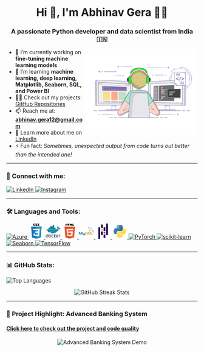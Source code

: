 <h1 align="center">Hi 👋, I'm Abhinav Gera 🧛‍♂️</h1>
<h3 align="center">A passionate Python developer and data scientist from India 🇮🇳</h3>

<img align="right" alt="Coding" width="300" src="https://raw.githubusercontent.com/devSouvik/devSouvik/master/gif3.gif" />

- 🔭 I’m currently working on **fine-tuning machine learning models**
- 🌱 I’m learning **machine learning, deep learning, Matplotlib, Seaborn, SQL, and Power BI**
- 👨‍💻 Check out my projects: [GitHub Repositories](https://github.com/abhinav-gera12?tab=repositories)
- 📫 Reach me at: **abhinav.gera12@gmail.com**
- 📄 Learn more about me on [LinkedIn](https://www.linkedin.com/in/abhinav-gera12/)
- ⚡ Fun fact: *Sometimes, unexpected output from code turns out better than the intended one!*

---

### 🤝 Connect with me:

<p align="left">
  <a href="https://www.linkedin.com/in/abhinav-gera12/" target="_blank">
    <img src="https://raw.githubusercontent.com/rahuldkjain/github-profile-readme-generator/master/src/images/icons/Social/linked-in-alt.svg" alt="LinkedIn" height="30" width="40" />
  </a>
  <a href="https://www.instagram.com/abhinav_gera12o9/" target="_blank">
    <img src="https://raw.githubusercontent.com/rahuldkjain/github-profile-readme-generator/master/src/images/icons/Social/instagram.svg" alt="Instagram" height="30" width="40" />
  </a>
</p>

---

### 🛠️ Languages and Tools:

<p align="left">
  <a href="https://azure.microsoft.com/en-in/" target="_blank">
    <img src="https://www.vectorlogo.zone/logos/microsoft_azure/microsoft_azure-icon.svg" alt="Azure" width="40" height="40"/>
  </a>
  <a href="https://www.w3schools.com/css/" target="_blank">
    <img src="https://raw.githubusercontent.com/devicons/devicon/master/icons/css3/css3-original-wordmark.svg" alt="CSS3" width="40" height="40"/>
  </a>
  <a href="https://www.docker.com/" target="_blank">
    <img src="https://raw.githubusercontent.com/devicons/devicon/master/icons/docker/docker-original-wordmark.svg" alt="Docker" width="40" height="40"/>
  </a>
  <a href="https://www.w3.org/html/" target="_blank">
    <img src="https://raw.githubusercontent.com/devicons/devicon/master/icons/html5/html5-original-wordmark.svg" alt="HTML5" width="40" height="40"/>
  </a>
  <a href="https://www.mysql.com/" target="_blank">
    <img src="https://raw.githubusercontent.com/devicons/devicon/master/icons/mysql/mysql-original-wordmark.svg" alt="MySQL" width="40" height="40"/>
  </a>
  <a href="https://pandas.pydata.org/" target="_blank">
    <img src="https://raw.githubusercontent.com/devicons/devicon/2ae2a900d2f041da66e950e4d48052658d850630/icons/pandas/pandas-original.svg" alt="Pandas" width="40" height="40"/>
  </a>
  <a href="https://www.python.org/" target="_blank">
    <img src="https://raw.githubusercontent.com/devicons/devicon/master/icons/python/python-original.svg" alt="Python" width="40" height="40"/>
  </a>
  <a href="https://pytorch.org/" target="_blank">
    <img src="https://www.vectorlogo.zone/logos/pytorch/pytorch-icon.svg" alt="PyTorch" width="40" height="40"/>
  </a>
  <a href="https://scikit-learn.org/" target="_blank">
    <img src="https://upload.wikimedia.org/wikipedia/commons/0/05/Scikit_learn_logo_small.svg" alt="scikit-learn" width="40" height="40"/>
  </a>
  <a href="https://seaborn.pydata.org/" target="_blank">
    <img src="https://seaborn.pydata.org/_images/logo-mark-lightbg.svg" alt="Seaborn" width="40" height="40"/>
  </a>
  <a href="https://www.tensorflow.org/" target="_blank">
    <img src="https://www.vectorlogo.zone/logos/tensorflow/tensorflow-icon.svg" alt="TensorFlow" width="40" height="40"/>
  </a>
</p>

---

### 📊 GitHub Stats:

<p align="left">
  <img src="https://github-readme-stats.vercel.app/api/top-langs?username=abhinav-gera12&show_icons=true&locale=en&layout=compact" alt="Top Languages" />
</p>

<p align="center">
  <img src="https://github-readme-streak-stats.herokuapp.com/?user=abhinav-gera12" alt="GitHub Streak Stats" />
</p>

---

### 🐾 Project Highlight: Advanced Banking System

<h4>
  <a href="https://github.com/abhinav-gera12/Advanced-Banking-System-" target="_blank">
    Click here to check out the project and code quality
  </a>
</h4>

<p align="center">
  <img src="https://github.com/abhinav-gera12/abhinav-gera12/assets/63844738/ff32efec-3c62-447c-af6f-02419318c609" alt="Advanced Banking System Demo" />
</p>
